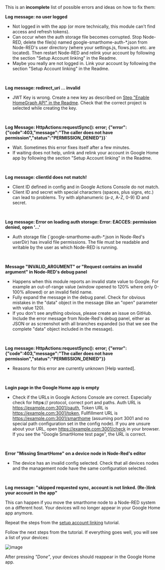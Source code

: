 This is an **incomplete** list of possible errors and ideas on how to fix them:

**Log message: no user logged**
- Not logged in with the app (or more technically, this module can't find access and refresh tokens).
- Can occur when the auth storage file becomes corrupted. Stop Node-RED, delete the file(s) named google-smarthome-auth-*.json from Node-RED's user directory (where your settings.js, flows.json etc. are located). Then restart Node-RED and relink your account by following the section "Setup Account linking" in the Readme.
- Maybe you really are not logged in. Link your account by following the section "Setup Account linking" in the Readme.

<br>

**Log message: redirect_uri ... invalid**
- JWT Key is wrong. Create a new key as described on [Step "Enable HomeGraph API" in the Readme](https://github.com/mikejac/node-red-contrib-google-smarthome#enable-homegraph-api). Check that the correct project is selected while creating the key.

<br>

**Log Message: HttpActions:requestSync(): error; {"error":{"code":403,"message":"The caller does not have permission","status":"PERMISSION_DENIED"}}`**
- Wait. Sometimes this error fixes itself after a few minutes.
- If waiting does not help, unlink and relink your account in Google Home app by following the section "Setup Account linking" in the Readme.

<br>

**Log message: clientId does not match!**
- Client ID defined in config and in Google Actions Console do not match.
- Client ID and secret with special characters (spaces, plus signs, etc.) can lead to problems. Try with alphanumeric (a-z, A-Z, 0-9) ID and secret.

<br>

**Log message: Error on loading auth storage: Error: EACCES: permission denied, open '...'**
- Auth storage file (`google-smarthome-auth-*.json in Node-Red's userDir) has invalid file permissions. The file must be readable and writable by the user as which Node-RED is running.

<br>

**Message "INVALID_ARGUMENT" or "Request contains an invalid argument" in Node-RED's debug panel**
- Happens when this module reports an invalid state value to Google. For example an out-of-range value (window opened to 120% where only 0-100% allowed) or an invalid field name.
- Fully expand the message in the debug panel. Check for obvious mistakes in the "data" object in the message (like an "open" parameter with value 120).
- If you don't see anything obvious, please create an issue on GitHub. Include the error message from Node-Red's debug panel, either as JSON or as screenshot with all branches expanded (so that we see the complete "data" object included in the message).

<br>

**Log message: HttpActions:requestSync(): error; {"error":{"code":403,"message":"The caller does not have permission","status":"PERMISSION_DENIED"}}**
- Reasons for this error are currently unknown [Help wanted].

<br>

**Login page in the Google Home app is empty**
- Check if the URLs in Google Actions Console are correct. Especially check for http**s**:// protocol, correct port and paths. Auth URL is https://example.com:3001/oauth, Token URL is https://example.com:3001/token, Fullfillment URL is https://example.com:3001/smarthome (assuming port 3001 and no special path configuration set in the config node). If you are unsure about your URL, open https://example.com:3001/check in your browser. If you   see the "Google SmartHome test page", the URL is correct.

<br>

**Error "Missing SmartHome" on a device node in Node-Red's editor**
- The device has an invalid config selected. Check that all devices nodes and the management node have the same configuration selected.

<br>

**Log message: "skipped requested sync, account is not linked. (Re-)link your account in the app"**

This can happen if you move the smarthome node to a Node-RED system on a different host.  Your devices will no longer appear in your Google Home app anymore.

Repeat the steps from the [setup account linking](https://github.com/mikejac/node-red-contrib-google-smarthome/blob/master/docs/setup_instructions.md#setup-account-linking) tutorial.

Follow the next steps from the tutorial.  If everything goes well, you will see a list of your devices:

![image](https://github.com/user-attachments/assets/b5f3363e-bf2c-4053-980a-aef8149a27f5)

After pressing *"Done"*, your devices should reappear in the Google Home app.
